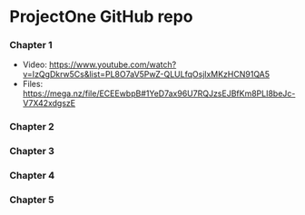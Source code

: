 # ProjectOne GitHub repo 
### Chapter 1
- Video: https://www.youtube.com/watch?v=IzQgDkrw5Cs&list=PL8O7aV5PwZ-QLULfqOsjlxMKzHCN91QA5
- Files: https://mega.nz/file/ECEEwbpB#1YeD7ax96U7RQJzsEJBfKm8PLI8beJc-V7X42xdgszE
### Chapter 2
### Chapter 3
### Chapter 4
### Chapter 5
